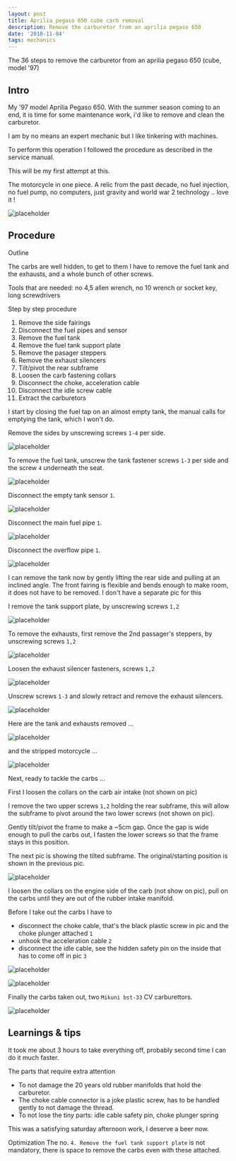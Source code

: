 ```yaml
---
layout: post
title: Aprilia pegaso 650 cube carb removal
description: Remove the carburetor from an aprilia pegaso 650
date: '2018-11-04'
tags: mechanics
---
```


The 36 steps to remove the carburetor from an aprilia pegaso 650 (cube, model '97) 

## Intro 

My '97 model Aprilia Pegaso 650. With the summer season coming to an end, it is time for some maintenance work, i'd like to remove and clean the carburetor. 

I am by no means an expert mechanic but I like tinkering with machines. 

To perform this operation I followed the procedure as described in the service manual.

This will be my first attempt at this.


The motorcycle in one piece. A relic from the past decade, no fuel injection, no fuel pump, no computers, just gravity and world war 2 technology .. love it !

![placeholder](/public/aprilia_carb_removal/start.jpg "start")

## Procedure 

Outline 

The carbs are well hidden, to get to them I have to remove the fuel tank and the exhausts, and a whole bunch of other screws.

Tools that are needed: no 4,5 allen wrench, no 10 wrench or socket key, long screwdrivers

Step by step procedure 

 1. Remove the side fairings
 2. Disconnect the fuel pipes and sensor
 3. Remove the fuel tank
 4. Remove the fuel tank support plate 
 5. Remove the pasager steppers
 6. Remove the exhaust silencers 
 7. Tilt/pivot the rear subframe 
 8. Loosen the carb fastening collars
 8. Disconnect the choke, acceleration cable 
 9. Disconnect the idle screw cable
 10. Extract the carburetors

I start by closing the fuel tap on an almost empty tank, the manual calls for emptying the tank, which I won't do.

Remove the sides by unscrewing screws `1-4` per side.

![placeholder](/public/aprilia_carb_removal/sides.jpg "sides")

To remove the fuel tank, unscrew the tank fastener screws `1-3` per side and the screw `4` underneath the seat.

![placeholder](/public/aprilia_carb_removal/tank0.jpg "tank screws")

Disconnect the empty tank sensor `1`.

![placeholder](/public/aprilia_carb_removal/tank1.jpg "sensor")

Disconnect the main fuel pipe `1`.

![placeholder](/public/aprilia_carb_removal/tank2.jpg "main fuel pipe")

Disconnect the overflow pipe `1`.

![placeholder](/public/aprilia_carb_removal/tank3.jpg "overflow pipe")

I can remove the tank now by gently lifting the rear side and pulling at an inclined angle. The front fairing is flexible and bends enough to make room, it does not have to be removed. I don't have a separate pic for this

I remove the tank support plate, by unscrewing screws `1,2`

![placeholder](/public/aprilia_carb_removal/tank4.jpg "tank plate")

To remove the exhausts, first remove the 2nd passager's steppers, by unscrewing screws `1,2`

![placeholder](/public/aprilia_carb_removal/steppers.jpg "start")

Loosen the exhaust silencer fasteners, screws `1,2`

![placeholder](/public/aprilia_carb_removal/exhaust1.jpg "exhaust fastener")

Unscrew screws `1-3` and slowly retract and remove the exhaust silencers.

![placeholder](/public/aprilia_carb_removal/exhaust2.jpg "exhaust silencer")

Here are the tank and exhausts removed ... 

![placeholder](/public/aprilia_carb_removal/stripped1.jpg "stripped")

and the stripped motorcycle ... 

![placeholder](/public/aprilia_carb_removal/stripped2.jpg "stripped moto")

Next, ready to tackle the carbs ...

First I loosen the collars on the carb air intake (not shown on pic)

I remove the two upper screws `1,2` holding the rear subframe, this will allow the subframe to pivot around the two lower screws (not shown on pic). 

Gently tilt/pivot the frame to make a ~5cm gap. Once the gap is wide enough to pull the carbs out, I fasten the lower screws so that the frame stays in this position. 

The next pic is showing the tilted subframe. The original/starting position is shown in the previous pic.

![placeholder](/public/aprilia_carb_removal/carb1.jpg "tilt frame")

I loosen the collars on the engine side of the carb (not show on pic), pull on the carbs until they are out of the rubber intake manifold.

Before I take out the carbs I have to 

 - disconnect the choke cable, that's the black plastic screw in pic and the choke plunger attached `1`
 - unhook the acceleration cable `2`
 - disconnect the idle cable, see the hidden safety pin on the inside that has to come off in pic `3`

![placeholder](/public/aprilia_carb_removal/carb2.jpg "carb cables")

![placeholder](/public/aprilia_carb_removal/carb3.jpg "carb choke")

Finally the carbs taken out, two `Mikuni bst-33` CV carburettors. 

![placeholder](/public/aprilia_carb_removal/carb4.jpg "carb out")


## Learnings & tips 

It took me about 3 hours to take everything off, probably second time I can do it much faster.

The parts that require extra attention

 - To not damage the 20 years old rubber manifolds that hold the carburetor. 
 - The choke cable connector is a joke plastic screw, has to be handled gently to not damage the thread. 
 - To not lose the tiny parts: idle cable safety pin, choke plunger spring

This was a satisfying saturday afternoon work, I deserve a beer now.


Optimization The no. `4. Remove the fuel tank support plate` is not mandatory, there is space to remove the carbs even with these attached.